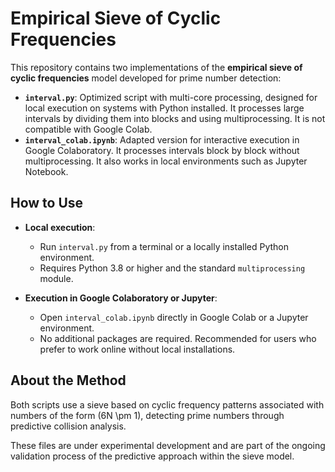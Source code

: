 # Empirical Sieve of Cyclic Frequencies

This repository contains two implementations of the **empirical sieve of cyclic frequencies** model developed for prime number detection:

- **`interval.py`**: Optimized script with multi-core processing, designed for local execution on systems with Python installed. It processes large intervals by dividing them into blocks and using multiprocessing. It is not compatible with Google Colab.
- **`interval_colab.ipynb`**: Adapted version for interactive execution in Google Colaboratory. It processes intervals block by block without multiprocessing. It also works in local environments such as Jupyter Notebook.

## How to Use

- **Local execution**:
  - Run `interval.py` from a terminal or a locally installed Python environment.
  - Requires Python 3.8 or higher and the standard `multiprocessing` module.

- **Execution in Google Colaboratory or Jupyter**:
  - Open `interval_colab.ipynb` directly in Google Colab or a Jupyter environment.
  - No additional packages are required. Recommended for users who prefer to work online without local installations.

## About the Method

Both scripts use a sieve based on cyclic frequency patterns associated with numbers of the form \(6N \pm 1\), detecting prime numbers through predictive collision analysis.


These files are under experimental development and are part of the ongoing validation process of the predictive approach within the sieve model.
